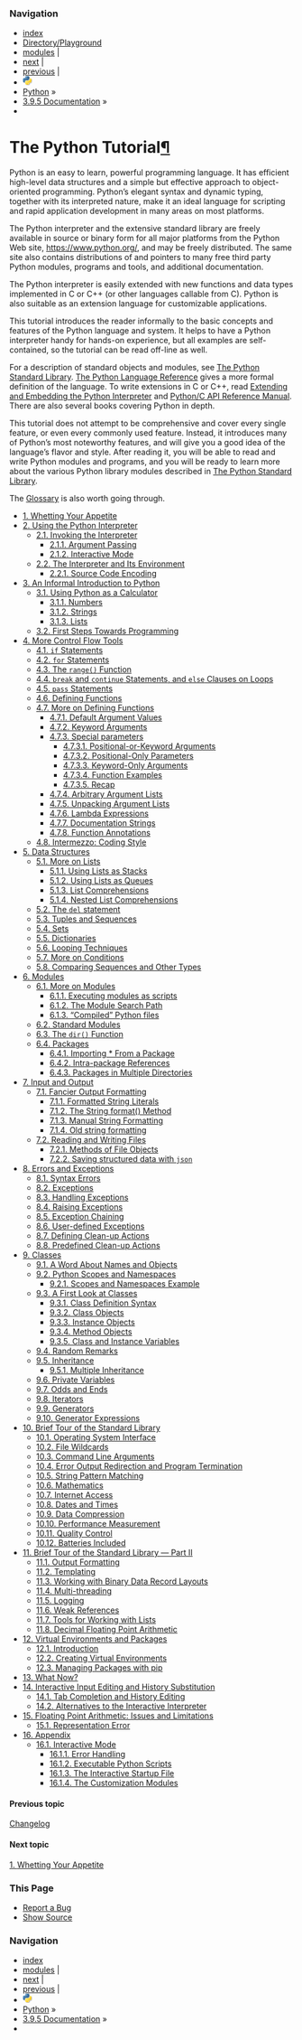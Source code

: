 ### Navigation

-   [index](https://docs.python.org/3/genindex.html "General Index")
-   [Directory/Playground](./directory.html "General Index")
-   [modules](https://docs.python.org/3/py-modindex.html "Python Module Index") |
-   [next](appetite.html "1. Whetting Your Appetite") |
-   [previous](https://docs.python.org/3/whatsnew/changelog.html "Changelog") |
-   ![](../_static/py.png)
-   [Python](https://www.python.org/) »
-   [3.9.5 Documentation](https://docs.python.org/3/index.html) »
-   

<span id="tutorial-index"></span>

The Python Tutorial<a href="#the-python-tutorial" class="headerlink" title="Permalink to this headline">¶</a>
=============================================================================================================

Python is an easy to learn, powerful programming language. It has efficient high-level data structures and a simple but effective approach to object-oriented programming. Python’s elegant syntax and dynamic typing, together with its interpreted nature, make it an ideal language for scripting and rapid application development in many areas on most platforms.

The Python interpreter and the extensive standard library are freely available in source or binary form for all major platforms from the Python Web site, <a href="https://www.python.org/" class="reference external">https://www.python.org/</a>, and may be freely distributed. The same site also contains distributions of and pointers to many free third party Python modules, programs and tools, and additional documentation.

The Python interpreter is easily extended with new functions and data types implemented in C or C++ (or other languages callable from C). Python is also suitable as an extension language for customizable applications.

This tutorial introduces the reader informally to the basic concepts and features of the Python language and system. It helps to have a Python interpreter handy for hands-on experience, but all examples are self-contained, so the tutorial can be read off-line as well.

For a description of standard objects and modules, see <a href="https://docs.python.org/3/library/index.html#library-index" class="reference internal"><span class="std std-ref">The Python Standard Library</span></a>. <a href="https://docs.python.org/3/reference/index.html#reference-index" class="reference internal"><span class="std std-ref">The Python Language Reference</span></a> gives a more formal definition of the language. To write extensions in C or C++, read <a href="https://docs.python.org/3/extending/index.html#extending-index" class="reference internal"><span class="std std-ref">Extending and Embedding the Python Interpreter</span></a> and <a href="https://docs.python.org/3/c-api/index.html#c-api-index" class="reference internal"><span class="std std-ref">Python/C API Reference Manual</span></a>. There are also several books covering Python in depth.

This tutorial does not attempt to be comprehensive and cover every single feature, or even every commonly used feature. Instead, it introduces many of Python’s most noteworthy features, and will give you a good idea of the language’s flavor and style. After reading it, you will be able to read and write Python modules and programs, and you will be ready to learn more about the various Python library modules described in <a href="https://docs.python.org/3/library/index.html#library-index" class="reference internal"><span class="std std-ref">The Python Standard Library</span></a>.

The <a href="https://docs.python.org/3/glossary.html#glossary" class="reference internal"><span class="std std-ref">Glossary</span></a> is also worth going through.

-   <a href="appetite.html" class="reference internal">1. Whetting Your Appetite</a>
-   <a href="interpreter.html" class="reference internal">2. Using the Python Interpreter</a>
    -   <a href="interpreter.html#invoking-the-interpreter" class="reference internal">2.1. Invoking the Interpreter</a>
        -   <a href="interpreter.html#argument-passing" class="reference internal">2.1.1. Argument Passing</a>
        -   <a href="interpreter.html#interactive-mode" class="reference internal">2.1.2. Interactive Mode</a>
    -   <a href="interpreter.html#the-interpreter-and-its-environment" class="reference internal">2.2. The Interpreter and Its Environment</a>
        -   <a href="interpreter.html#source-code-encoding" class="reference internal">2.2.1. Source Code Encoding</a>
-   <a href="introduction.html" class="reference internal">3. An Informal Introduction to Python</a>
    -   <a href="introduction.html#using-python-as-a-calculator" class="reference internal">3.1. Using Python as a Calculator</a>
        -   <a href="introduction.html#numbers" class="reference internal">3.1.1. Numbers</a>
        -   <a href="introduction.html#strings" class="reference internal">3.1.2. Strings</a>
        -   <a href="introduction.html#lists" class="reference internal">3.1.3. Lists</a>
    -   <a href="introduction.html#first-steps-towards-programming" class="reference internal">3.2. First Steps Towards Programming</a>
-   <a href="controlflow.html" class="reference internal">4. More Control Flow Tools</a>
    -   <a href="controlflow.html#if-statements" class="reference internal">4.1. <code class="xref std std-keyword docutils literal notranslate">if</code> Statements</a>
    -   <a href="controlflow.html#for-statements" class="reference internal">4.2. <code class="xref std std-keyword docutils literal notranslate">for</code> Statements</a>
    -   <a href="controlflow.html#the-range-function" class="reference internal">4.3. The <code class="sourceCode python"><span class="bu">range</span>()</code> Function</a>
    -   <a href="controlflow.html#break-and-continue-statements-and-else-clauses-on-loops" class="reference internal">4.4. <code class="xref std std-keyword docutils literal notranslate">break</code> and <code class="xref std std-keyword docutils literal notranslate">continue</code> Statements, and <code class="xref std std-keyword docutils literal notranslate">else</code> Clauses on Loops</a>
    -   <a href="controlflow.html#pass-statements" class="reference internal">4.5. <code class="xref std std-keyword docutils literal notranslate">pass</code> Statements</a>
    -   <a href="controlflow.html#defining-functions" class="reference internal">4.6. Defining Functions</a>
    -   <a href="controlflow.html#more-on-defining-functions" class="reference internal">4.7. More on Defining Functions</a>
        -   <a href="controlflow.html#default-argument-values" class="reference internal">4.7.1. Default Argument Values</a>
        -   <a href="controlflow.html#keyword-arguments" class="reference internal">4.7.2. Keyword Arguments</a>
        -   <a href="controlflow.html#special-parameters" class="reference internal">4.7.3. Special parameters</a>
            -   <a href="controlflow.html#positional-or-keyword-arguments" class="reference internal">4.7.3.1. Positional-or-Keyword Arguments</a>
            -   <a href="controlflow.html#positional-only-parameters" class="reference internal">4.7.3.2. Positional-Only Parameters</a>
            -   <a href="controlflow.html#keyword-only-arguments" class="reference internal">4.7.3.3. Keyword-Only Arguments</a>
            -   <a href="controlflow.html#function-examples" class="reference internal">4.7.3.4. Function Examples</a>
            -   <a href="controlflow.html#recap" class="reference internal">4.7.3.5. Recap</a>
        -   <a href="controlflow.html#arbitrary-argument-lists" class="reference internal">4.7.4. Arbitrary Argument Lists</a>
        -   <a href="controlflow.html#unpacking-argument-lists" class="reference internal">4.7.5. Unpacking Argument Lists</a>
        -   <a href="controlflow.html#lambda-expressions" class="reference internal">4.7.6. Lambda Expressions</a>
        -   <a href="controlflow.html#documentation-strings" class="reference internal">4.7.7. Documentation Strings</a>
        -   <a href="controlflow.html#function-annotations" class="reference internal">4.7.8. Function Annotations</a>
    -   <a href="controlflow.html#intermezzo-coding-style" class="reference internal">4.8. Intermezzo: Coding Style</a>
-   <a href="datastructures.html" class="reference internal">5. Data Structures</a>
    -   <a href="datastructures.html#more-on-lists" class="reference internal">5.1. More on Lists</a>
        -   <a href="datastructures.html#using-lists-as-stacks" class="reference internal">5.1.1. Using Lists as Stacks</a>
        -   <a href="datastructures.html#using-lists-as-queues" class="reference internal">5.1.2. Using Lists as Queues</a>
        -   <a href="datastructures.html#list-comprehensions" class="reference internal">5.1.3. List Comprehensions</a>
        -   <a href="datastructures.html#nested-list-comprehensions" class="reference internal">5.1.4. Nested List Comprehensions</a>
    -   <a href="datastructures.html#the-del-statement" class="reference internal">5.2. The <code class="xref std std-keyword docutils literal notranslate">del</code> statement</a>
    -   <a href="datastructures.html#tuples-and-sequences" class="reference internal">5.3. Tuples and Sequences</a>
    -   <a href="datastructures.html#sets" class="reference internal">5.4. Sets</a>
    -   <a href="datastructures.html#dictionaries" class="reference internal">5.5. Dictionaries</a>
    -   <a href="datastructures.html#looping-techniques" class="reference internal">5.6. Looping Techniques</a>
    -   <a href="datastructures.html#more-on-conditions" class="reference internal">5.7. More on Conditions</a>
    -   <a href="datastructures.html#comparing-sequences-and-other-types" class="reference internal">5.8. Comparing Sequences and Other Types</a>
-   <a href="modules.html" class="reference internal">6. Modules</a>
    -   <a href="modules.html#more-on-modules" class="reference internal">6.1. More on Modules</a>
        -   <a href="modules.html#executing-modules-as-scripts" class="reference internal">6.1.1. Executing modules as scripts</a>
        -   <a href="modules.html#the-module-search-path" class="reference internal">6.1.2. The Module Search Path</a>
        -   <a href="modules.html#compiled-python-files" class="reference internal">6.1.3. “Compiled” Python files</a>
    -   <a href="modules.html#standard-modules" class="reference internal">6.2. Standard Modules</a>
    -   <a href="modules.html#the-dir-function" class="reference internal">6.3. The <code class="sourceCode python"><span class="bu">dir</span>()</code> Function</a>
    -   <a href="modules.html#packages" class="reference internal">6.4. Packages</a>
        -   <a href="modules.html#importing-from-a-package" class="reference internal">6.4.1. Importing * From a Package</a>
        -   <a href="modules.html#intra-package-references" class="reference internal">6.4.2. Intra-package References</a>
        -   <a href="modules.html#packages-in-multiple-directories" class="reference internal">6.4.3. Packages in Multiple Directories</a>
-   <a href="inputoutput.html" class="reference internal">7. Input and Output</a>
    -   <a href="inputoutput.html#fancier-output-formatting" class="reference internal">7.1. Fancier Output Formatting</a>
        -   <a href="inputoutput.html#formatted-string-literals" class="reference internal">7.1.1. Formatted String Literals</a>
        -   <a href="inputoutput.html#the-string-format-method" class="reference internal">7.1.2. The String format() Method</a>
        -   <a href="inputoutput.html#manual-string-formatting" class="reference internal">7.1.3. Manual String Formatting</a>
        -   <a href="inputoutput.html#old-string-formatting" class="reference internal">7.1.4. Old string formatting</a>
    -   <a href="inputoutput.html#reading-and-writing-files" class="reference internal">7.2. Reading and Writing Files</a>
        -   <a href="inputoutput.html#methods-of-file-objects" class="reference internal">7.2.1. Methods of File Objects</a>
        -   <a href="inputoutput.html#saving-structured-data-with-json" class="reference internal">7.2.2. Saving structured data with <code class="sourceCode python">json</code></a>
-   <a href="errors.html" class="reference internal">8. Errors and Exceptions</a>
    -   <a href="errors.html#syntax-errors" class="reference internal">8.1. Syntax Errors</a>
    -   <a href="errors.html#exceptions" class="reference internal">8.2. Exceptions</a>
    -   <a href="errors.html#handling-exceptions" class="reference internal">8.3. Handling Exceptions</a>
    -   <a href="errors.html#raising-exceptions" class="reference internal">8.4. Raising Exceptions</a>
    -   <a href="errors.html#exception-chaining" class="reference internal">8.5. Exception Chaining</a>
    -   <a href="errors.html#user-defined-exceptions" class="reference internal">8.6. User-defined Exceptions</a>
    -   <a href="errors.html#defining-clean-up-actions" class="reference internal">8.7. Defining Clean-up Actions</a>
    -   <a href="errors.html#predefined-clean-up-actions" class="reference internal">8.8. Predefined Clean-up Actions</a>
-   <a href="classes.html" class="reference internal">9. Classes</a>
    -   <a href="classes.html#a-word-about-names-and-objects" class="reference internal">9.1. A Word About Names and Objects</a>
    -   <a href="classes.html#python-scopes-and-namespaces" class="reference internal">9.2. Python Scopes and Namespaces</a>
        -   <a href="classes.html#scopes-and-namespaces-example" class="reference internal">9.2.1. Scopes and Namespaces Example</a>
    -   <a href="classes.html#a-first-look-at-classes" class="reference internal">9.3. A First Look at Classes</a>
        -   <a href="classes.html#class-definition-syntax" class="reference internal">9.3.1. Class Definition Syntax</a>
        -   <a href="classes.html#class-objects" class="reference internal">9.3.2. Class Objects</a>
        -   <a href="classes.html#instance-objects" class="reference internal">9.3.3. Instance Objects</a>
        -   <a href="classes.html#method-objects" class="reference internal">9.3.4. Method Objects</a>
        -   <a href="classes.html#class-and-instance-variables" class="reference internal">9.3.5. Class and Instance Variables</a>
    -   <a href="classes.html#random-remarks" class="reference internal">9.4. Random Remarks</a>
    -   <a href="classes.html#inheritance" class="reference internal">9.5. Inheritance</a>
        -   <a href="classes.html#multiple-inheritance" class="reference internal">9.5.1. Multiple Inheritance</a>
    -   <a href="classes.html#private-variables" class="reference internal">9.6. Private Variables</a>
    -   <a href="classes.html#odds-and-ends" class="reference internal">9.7. Odds and Ends</a>
    -   <a href="classes.html#iterators" class="reference internal">9.8. Iterators</a>
    -   <a href="classes.html#generators" class="reference internal">9.9. Generators</a>
    -   <a href="classes.html#generator-expressions" class="reference internal">9.10. Generator Expressions</a>
-   <a href="stdlib.html" class="reference internal">10. Brief Tour of the Standard Library</a>
    -   <a href="stdlib.html#operating-system-interface" class="reference internal">10.1. Operating System Interface</a>
    -   <a href="stdlib.html#file-wildcards" class="reference internal">10.2. File Wildcards</a>
    -   <a href="stdlib.html#command-line-arguments" class="reference internal">10.3. Command Line Arguments</a>
    -   <a href="stdlib.html#error-output-redirection-and-program-termination" class="reference internal">10.4. Error Output Redirection and Program Termination</a>
    -   <a href="stdlib.html#string-pattern-matching" class="reference internal">10.5. String Pattern Matching</a>
    -   <a href="stdlib.html#mathematics" class="reference internal">10.6. Mathematics</a>
    -   <a href="stdlib.html#internet-access" class="reference internal">10.7. Internet Access</a>
    -   <a href="stdlib.html#dates-and-times" class="reference internal">10.8. Dates and Times</a>
    -   <a href="stdlib.html#data-compression" class="reference internal">10.9. Data Compression</a>
    -   <a href="stdlib.html#performance-measurement" class="reference internal">10.10. Performance Measurement</a>
    -   <a href="stdlib.html#quality-control" class="reference internal">10.11. Quality Control</a>
    -   <a href="stdlib.html#batteries-included" class="reference internal">10.12. Batteries Included</a>
-   <a href="stdlib2.html" class="reference internal">11. Brief Tour of the Standard Library — Part II</a>
    -   <a href="stdlib2.html#output-formatting" class="reference internal">11.1. Output Formatting</a>
    -   <a href="stdlib2.html#templating" class="reference internal">11.2. Templating</a>
    -   <a href="stdlib2.html#working-with-binary-data-record-layouts" class="reference internal">11.3. Working with Binary Data Record Layouts</a>
    -   <a href="stdlib2.html#multi-threading" class="reference internal">11.4. Multi-threading</a>
    -   <a href="stdlib2.html#logging" class="reference internal">11.5. Logging</a>
    -   <a href="stdlib2.html#weak-references" class="reference internal">11.6. Weak References</a>
    -   <a href="stdlib2.html#tools-for-working-with-lists" class="reference internal">11.7. Tools for Working with Lists</a>
    -   <a href="stdlib2.html#decimal-floating-point-arithmetic" class="reference internal">11.8. Decimal Floating Point Arithmetic</a>
-   <a href="venv.html" class="reference internal">12. Virtual Environments and Packages</a>
    -   <a href="venv.html#introduction" class="reference internal">12.1. Introduction</a>
    -   <a href="venv.html#creating-virtual-environments" class="reference internal">12.2. Creating Virtual Environments</a>
    -   <a href="venv.html#managing-packages-with-pip" class="reference internal">12.3. Managing Packages with pip</a>
-   <a href="whatnow.html" class="reference internal">13. What Now?</a>
-   <a href="interactive.html" class="reference internal">14. Interactive Input Editing and History Substitution</a>
    -   <a href="interactive.html#tab-completion-and-history-editing" class="reference internal">14.1. Tab Completion and History Editing</a>
    -   <a href="interactive.html#alternatives-to-the-interactive-interpreter" class="reference internal">14.2. Alternatives to the Interactive Interpreter</a>
-   <a href="floatingpoint.html" class="reference internal">15. Floating Point Arithmetic: Issues and Limitations</a>
    -   <a href="floatingpoint.html#representation-error" class="reference internal">15.1. Representation Error</a>
-   <a href="appendix.html" class="reference internal">16. Appendix</a>
    -   <a href="appendix.html#interactive-mode" class="reference internal">16.1. Interactive Mode</a>
        -   <a href="appendix.html#error-handling" class="reference internal">16.1.1. Error Handling</a>
        -   <a href="appendix.html#executable-python-scripts" class="reference internal">16.1.2. Executable Python Scripts</a>
        -   <a href="appendix.html#the-interactive-startup-file" class="reference internal">16.1.3. The Interactive Startup File</a>
        -   <a href="appendix.html#the-customization-modules" class="reference internal">16.1.4. The Customization Modules</a>

#### Previous topic

[Changelog](https://docs.python.org/3/whatsnew/changelog.html "previous chapter")

#### Next topic

[<span class="section-number">1. </span>Whetting Your Appetite](appetite.html "next chapter")

### This Page

-   [Report a Bug](https://docs.python.org/3/bugs.html)
-   [Show Source](https://github.com/python/cpython/blob/3.9/Doc/tutorial/index.rst)

### Navigation

-   [index](https://docs.python.org/3/genindex.html "General Index")
-   [modules](https://docs.python.org/3/py-modindex.html "Python Module Index") |
-   [next](appetite.html "1. Whetting Your Appetite") |
-   [previous](https://docs.python.org/3/whatsnew/changelog.html "Changelog") |
-   ![](../_static/py.png)
-   [Python](https://www.python.org/) »
-   [3.9.5 Documentation](https://docs.python.org/3/index.html) »
-   





